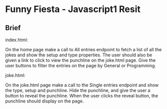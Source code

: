 <h1>Funny Fiesta - Javascript1 Resit</h1>

<h2>Brief</h2>
index.html:

On the home page make a call to All entries endpoint to fetch a list of all the jokes and show the setup and
type properties. The user should also be given a link to click to view the punchline on the joke.html page.
Give the user buttons to filter the entries on the page by General or Programming.

joke.html:

On the joke.html page make a call to the Single entries endpoint and show the type, setup and punchline.
Hide the punchline, and give the user a button to reveal the punchline. When the user clicks the reveal
button, the punchline should display on the page.

